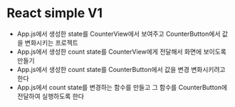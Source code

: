 # React simple V1

- App.js에서 생성한 state를 CounterView에서 보여주고 CounterButton에서 값을 변화시키는 프로젝트
- App.js에서 생성한 count state를 CounterView에게 전달해서 화면에 보이도록 만들기
- App.js에서 생성한 count state를 CounterButton에서 값을 변경 변화시키려고 한다
- App.js에서 count state를 변경하는 함수를 만들고 그 함수를 CounterButton에 전달하여 실행하도록 한다
